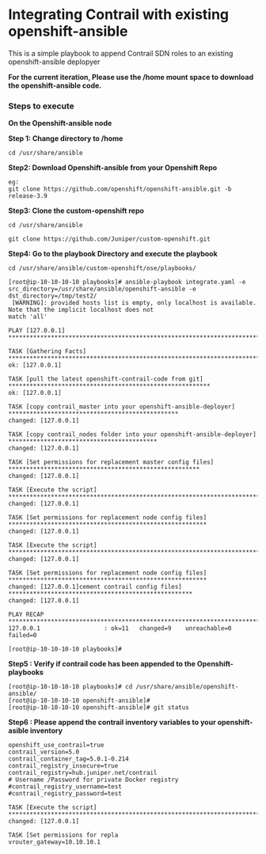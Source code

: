 # Integrating Contrail with existing openshift-ansible

This is a simple playbook to append Contrail SDN roles to an existing openshift-ansible deplopyer

**For the current iteration, Please use the /home mount space to download the openshift-ansible code.** 


### Steps to execute 

**On the Openshift-ansible node**

**Step 1: Change directory to /home**
```
cd /usr/share/ansible
```

**Step2: Download Openshift-ansible from your Openshift Repo**

```
eg:
git clone https://github.com/openshift/openshift-ansible.git -b release-3.9
```


**Step3: Clone the custom-openshift repo** 
```
cd /usr/share/ansible

git clone https://github.com/Juniper/custom-openshift.git
```
**Step4: Go to the playbook Directory and execute the playbook** 


```
cd /usr/share/ansible/custom-openshift/ose/playbooks/

[root@ip-10-10-10-10 playbooks]# ansible-playbook integrate.yaml -e src_directory=/usr/share/ansible/openshift-ansible -e dst_directory=/tmp/test2/
 [WARNING]: provided hosts list is empty, only localhost is available. Note that the implicit localhost does not
match 'all'

PLAY [127.0.0.1] ************************************************************************************************

TASK [Gathering Facts] ******************************************************************************************
ok: [127.0.0.1]

TASK [pull the latest openshift-contrail-code from git] *********************************************************
ok: [127.0.0.1]

TASK [copy contrail_master into your openshift-ansible-deployer] ************************************************
changed: [127.0.0.1]

TASK [copy contrail_nodes folder into your openshift-ansible-deployer] ******************************************
changed: [127.0.0.1]

TASK [Set permissions for replacement master config files] ******************************************************
changed: [127.0.0.1]

TASK [Execute the script] ***************************************************************************************
changed: [127.0.0.1]

TASK [Set permissions for replacement node config files] ********************************************************
changed: [127.0.0.1]

TASK [Execute the script] ***************************************************************************************
changed: [127.0.0.1]

TASK [Set permissions for replacement node config files] ********************************************************
changed: [127.0.0.1]cement contrail config files] ****************************************************
changed: [127.0.0.1]

PLAY RECAP ******************************************************************************************************
127.0.0.1                  : ok=11   changed=9    unreachable=0    failed=0   

[root@ip-10-10-10-10 playbooks]#
```

**Step5 : Verify if contrail code has been appended to the Openshift-playbooks**

```
[root@ip-10-10-10-10 playbooks]# cd /usr/share/ansible/openshift-ansible/
[root@ip-10-10-10-10 openshift-ansible]# 
[root@ip-10-10-10-10 openshift-ansible]# git status
```

**Step6 : Please append the contrail inventory variables to your openshift-asible inventory**
```
openshift_use_contrail=true
contrail_version=5.0
contrail_container_tag=5.0.1-0.214
contrail_registry_insecure=true
contrail_registry=hub.juniper.net/contrail
# Username /Password for private Docker registry
#contrail_registry_username=test
#contrail_registry_password=test

TASK [Execute the script] ***************************************************************************************
changed: [127.0.0.1]

TASK [Set permissions for repla
vrouter_gateway=10.10.10.1

```
